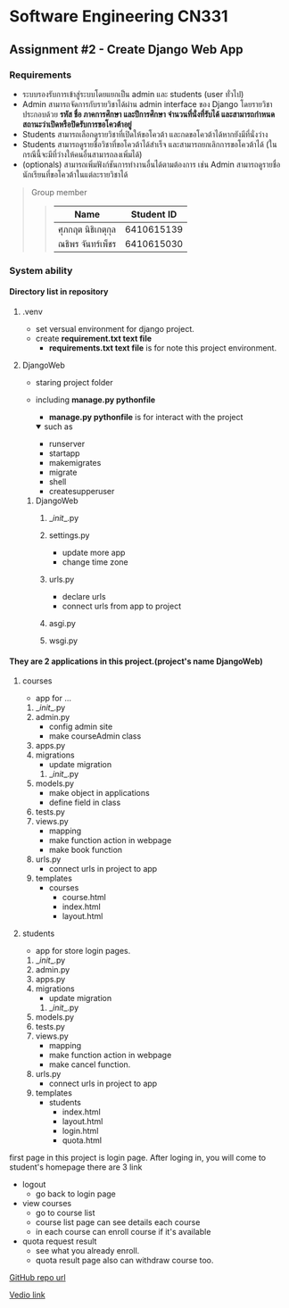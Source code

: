 Software Engineering CN331
=====================

Assignment #2 - Create Django Web App
---------------------

### Requirements
- ระบบรองรับการเข้าสู่ระบบโดยแยกเป็น admin และ students (user ทั่วไป)
- Admin สามารถจัดการกับรายวิชาได้ผ่าน admin interface ของ Django โดยรายวิชาประกอบด้วย **รหัส ชื่อ ภาคการศึกษา และปีการศึกษา จํานวนที่นั่งที่รับได้ และสามารถกําหนดสถานะว่าเปิดหรือปิดรับการขอโควต้าอยู่**
- Students สามารถเลือกดูรายวิชาที่เปิดให้ขอโควต้า และกดขอโควต้าได้หากยังมีที่นั่งว่าง
- Students สามารถดูรายชื่อวิชาที่ขอโควต้าได้สําเร็จ และสามารถยกเลิกการขอโควต้าได้ (ในกรณีนี้จะมีที่ว่างให้คนอื่นสามารถลงเพิ่มได้)
- (optionals) สามารถเพิ่มฟังก์ชันการทํางานอื่นได้ตามต้องการ เช่น Admin สามารถดูรายชื่อนักเรียนที่ขอโควต้าในแต่ละรายวิชาได้

> Group member
>> |    Name         |  Student ID  |
>> |-----------------|--------------|
>> |  ศุภกฤต นิธิเกตุกุล  |  6410615139  |
>> |  ณธิพร จันทร์เพ็ชร  |  6410615030  |


### System ability

#### Directory list in repository

1. .venv 
    - set versual environment for django project.
    - create **requirement.txt text file**
        - **requirements.txt text file** is for note this project environment.

2. DjangoWeb 
    - staring project folder
    - including **manage.py pythonfile**
        - **manage.py pythonfile** is for interact with the project
        <details open>
        <summary> such as</summary>

        * runserver
        * startapp
        * makemigrates
        * migrate
        * shell
        * createsupperuser
        
        </details>

    1. DjangoWeb
        1. \__init__.py
        2. settings.py
            - update more app
            - change time zone
        
        3. urls.py
            - declare urls 
            - connect urls from app to project
        4. asgi.py
        5. wsgi.py

#### They are 2 applications in this project.(project's name DjangoWeb)
1. courses
    - app for ...   
    1. \__init__.py
    2. admin.py
        - config admin site
        - make courseAdmin class
    3. apps.py
    4. migrations
        - update migration 
        1. \__init__.py
    5. models.py
        - make object in applications
        - define field in class
    6. tests.py
    7. views.py
        - mapping
        - make function action in webpage
        - make book function
    8. urls.py
        - connect urls in project to app
    9. templates
        - courses
            - course.html
            - index.html
            - layout.html

2. students
    - app for store login pages.
    1. \__init__.py
    2. admin.py
    3. apps.py
    4. migrations
        - update migration 
        1. \__init__.py
    5. models.py
    6. tests.py
    7. views.py
        - mapping
        - make function action in webpage
        - make cancel function.
    8. urls.py
        - connect urls in project to app
    9. templates
        - students
            - index.html
            - layout.html
            - login.html
            - quota.html

first page in this project is login page.
After loging in, you will come to student's homepage
there are 3 link
- logout 
    - go back to login page
- view courses
    - go to course list
    - course list page can see details each course
    - in each course can enroll course if it's available
- quota request result
    - see what you already enroll.
    - quota result page also can withdraw course too.



[GitHub repo url](https://github.com/CN331G2/cn331-as2.git) 

[Vedio link](https://tuipied.sharepoint.com/:v:/s/msteams_a6e25a/EaN-BQE-yi5Hi-0hhfraooUBtL4CYXpc-VH301iusN8sag?e=pKxP4J)
